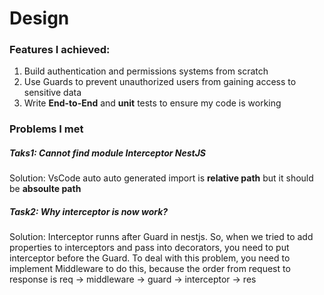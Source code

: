 # Design

### Features I achieved:
1. Build authentication and permissions systems from scratch
2. Use Guards to prevent unauthorized users from gaining access to sensitive data
3. Write **End-to-End** and **unit** tests to ensure my code is working

### Problems I met
##### Taks1: Cannot find module Interceptor NestJS
Solution: VsCode auto auto generated import is **relative path** but it should be **absoulte path**


##### Task2: Why interceptor is now work?
Solution: Interceptor runns after Guard in nestjs. So, when we tried 
to add properties to interceptors and pass into decorators, you
need to put interceptor before the Guard. To deal with this problem,
you need to implement Middleware to do this, because the order 
from request to response is req -> middleware -> guard -> interceptor
-> res
